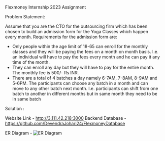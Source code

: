Flexmoney Internship 2023 Assignment

Problem Statement:

Assume that you are the CTO for the outsourcing firm which has been chosen to build an
admission form for the Yoga Classes which happen every month.
Requirements for the admission form are:
- Only people within the age limit of 18-65 can enroll for the monthly classes and they will
be paying the fees on a month on month basis. I.e. an individual will have to pay the fees
every month and he can pay it any time of the month.
- They can enroll any day but they will have to pay for the entire month. The monthly fee is
500/- Rs INR.
- There are a total of 4 batches a day namely 6-7AM, 7-8AM, 8-9AM and 5-6PM. The
participants can choose any batch in a month and can move to any other batch next
month. I.e. participants can shift from one batch to another in different months but in
same month they need to be in same batch



Solution : 


Website Link  - http://3.111.42.218:3000
Backend Database - https://github.com/DevendraJohari24/FlexmoneyDatabase

ER Diagram -
<img src="https://drive.google.com/file/d/1XFFbr9xl0PKKcQ4Qge01gxT6hjljyuOy/view?usp=sharing" alt="ER Diagram" />